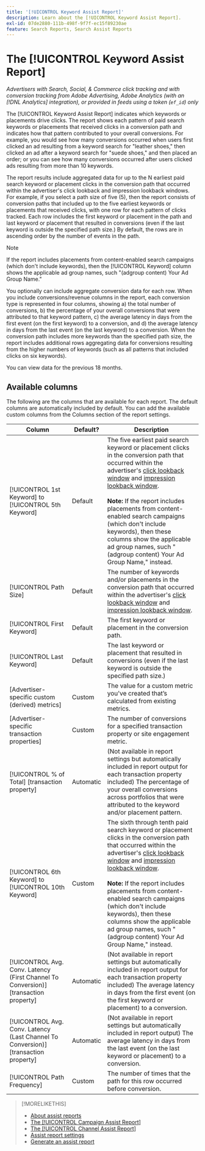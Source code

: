 ```yaml
---
title: '[!UICONTROL Keyword Assist Report]'
description: Learn about the [!UICONTROL Keyword Assist Report].
exl-id: 07de2880-111b-498f-9f7f-ec15f89230ae
feature: Search Reports, Search Assist Reports
---
```

# The [!UICONTROL Keyword Assist Report]

*Advertisers with Search, Social, & Commerce click tracking and with conversion tracking from Adobe Advertising, Adobe Analytics (with an [!DNL Analytics] integration), or provided in feeds using a token (`ef_id`) only*

The [!UICONTROL Keyword Assist Report] indicates which keywords or placements drive clicks. The report shows each pattern of paid search keywords or placements that received clicks in a conversion path and indicates how that pattern contributed to your overall conversions. For example, you would see how many conversions occurred when users first clicked an ad resulting from a keyword search for "leather shoes," then clicked an ad after a keyword search for "suede shoes," and then placed an order; or you can see how many conversions occurred after users clicked ads resulting from more than 10 keywords.

The report results include aggregated data for up to the N earliest paid search keyword or placement clicks in the conversion path that occurred within the advertiser's
click lookback and impression lookback windows. For example, if you select a path size of five (5), then the report consists of conversion paths that included up to the five earliest keywords or placements that received clicks, with one row for each pattern of clicks tracked. Each row includes the first keyword or placement in the path and last keyword or placement that resulted in conversions (even if the last keyword is outside the specified path size.) By default, the rows are in ascending order by the number of events in the path.

>[!NOTE]
>
>If the report includes placements from content-enabled search campaigns (which don't include keywords), then the [!UICONTROL Keyword] column shows the applicable ad group names, such "(adgroup content) Your Ad Group Name."

You optionally can include aggregate conversion data for each row. When you include conversions/revenue columns in the report, each conversion type is represented in four columns, showing a) the total number of conversions, b) the percentage of your overall conversions that were attributed to that keyword pattern, c)  the average latency in days from the first event (on the first keyword) to a conversion, and d) the average latency in days from the last event (on the last keyword) to a conversion. When the conversion path includes more keywords than the specified path size, the report includes additional rows aggregating data for conversions resulting from the higher numbers of keywords (such as all patterns that included clicks on six keywords).

You can view data for the previous 18 months.

## Available columns

The following are the columns that are available for each report. The default columns are automatically included by default. You can add the available custom columns from the Columns section of the report settings.

| Column | Default? | Description |
| ---- | ---- | ---- |
| [!UICONTROL 1st Keyword] to [!UICONTROL 5th Keyword] | Default | The five earliest paid search keyword or placement clicks in the conversion path that occurred within the advertiser's [click lookback window](/help/search-social-commerce/glossary.md#c-d) and [impression lookback window](/help/search-social-commerce/glossary.md#i-j).<br><br><b>Note:</b> If the report includes placements from content-enabled search campaigns (which don't include keywords), then these columns show the applicable ad group names, such "(adgroup content) Your Ad Group Name," instead. |
| [!UICONTROL Path Size] | Default | The number of keywords and/or placements in the conversion path that occurred within the advertiser's [click lookback window](/help/search-social-commerce/glossary.md#c-d) and [impression lookback window](/help/search-social-commerce/glossary.md#i-j). |
| [!UICONTROL First Keyword] | Default | The first keyword or placement in the conversion path. |
| [!UICONTROL Last Keyword] | Default | The last keyword or placement that resulted in conversions (even if the last keyword is outside the specified path size.) |
| \[Advertiser-specific custom (derived) metrics\] | Custom | The value for a custom metric you've created that’s calculated from existing metrics. |
| \[Advertiser-specific transaction properties\] | Custom | The number of conversions for a specified transaction property or site engagement metric. |
| [!UICONTROL % of Total] \[transaction property\] | Automatic | (Not available in report settings but automatically included in report output for each transaction property included) The percentage of your overall conversions across portfolios that were attributed to the keyword and/or placement pattern. |
| [!UICONTROL 6th Keyword] to [!UICONTROL 10th Keyword] | Custom | The sixth through tenth paid search keyword or placement clicks in the conversion path that occurred within the advertiser's [click lookback window](/help/search-social-commerce/glossary.md#c-d) and [impression lookback window](/help/search-social-commerce/glossary.md#i-j).<br><br><b>Note:</b> If the report includes placements from content-enabled search campaigns (which don't include keywords), then these columns show the applicable ad group names, such "(adgroup content) Your Ad Group Name," instead. |
| [!UICONTROL Avg. Conv. Latency (First Channel To Conversion)] \[transaction property\] | Automatic | (Not available in report settings but automatically included in report output for each transaction property included) The average latency in days from the first event (on the first keyword or placement) to a conversion. |
| [!UICONTROL Avg. Conv. Latency (Last Channel To Conversion)] \[transaction property\] | Automatic | (Not available in report settings but automatically included in report output) The average latency in days from the last event (on the last keyword or placement) to a conversion. |
| [!UICONTROL Path Frequency] | Custom | The number of times that the path for this row occurred before conversion. |

>[!MORELIKETHIS]
>
>* [About assist reports](assist-report-about.md)
>* [The [!UICONTROL Campaign Assist Report]](campaign-assist-report.md)
>* [The [!UICONTROL Channel Assist Report]](channel-assist-report.md)
>* [Assist report settings](assist-report-settings.md)
>* [Generate an assist report](assist-report-generate.md)
